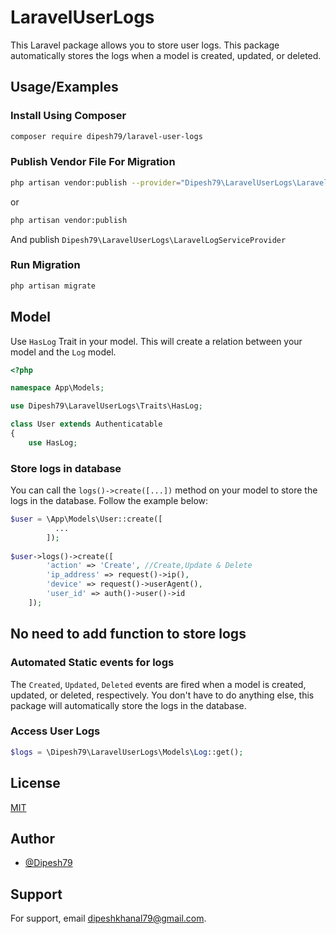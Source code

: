 
# LaravelUserLogs

This Laravel package allows you to store user logs.
This package automatically stores the logs when a model is created, updated, or deleted.


## Usage/Examples
### Install Using Composer
```bash
composer require dipesh79/laravel-user-logs
```

### Publish Vendor File For Migration
```bash
php artisan vendor:publish --provider="Dipesh79\LaravelUserLogs\LaravelLogServiceProvider"
```
or 
```bash
php artisan vendor:publish
```
And publish `Dipesh79\LaravelUserLogs\LaravelLogServiceProvider`

### Run Migration

```bash
php artisan migrate
```


## Model
Use ```HasLog``` Trait in your model. This will create a relation between your model and the `Log` model.

```php
<?php

namespace App\Models;

use Dipesh79\LaravelUserLogs\Traits\HasLog;

class User extends Authenticatable
{
    use HasLog;
```

### Store logs in database

You can call the `logs()->create([...])` method on your model to store the logs in the database.
Follow the example below:

```php
$user = \App\Models\User::create([
          ...
        ]);
        
$user->logs()->create([
        'action' => 'Create', //Create,Update & Delete
        'ip_address' => request()->ip(),
        'device' => request()->userAgent(),
        'user_id' => auth()->user()->id
    ]);
```
## No need to add function to store logs

### Automated Static events for logs

The `Created`, `Updated`, `Deleted` events are fired when a model is created, updated, or deleted, respectively.
You don't have to do anything else, this package will automatically store the logs in the database.


### Access User Logs
```php
$logs = \Dipesh79\LaravelUserLogs\Models\Log::get();
```

## License

[MIT](https://choosealicense.com/licenses/mit/)


## Author

- [@Dipesh79](https://www.github.com/Dipesh79)


## Support

For support, email dipeshkhanal79@gmail.com.


